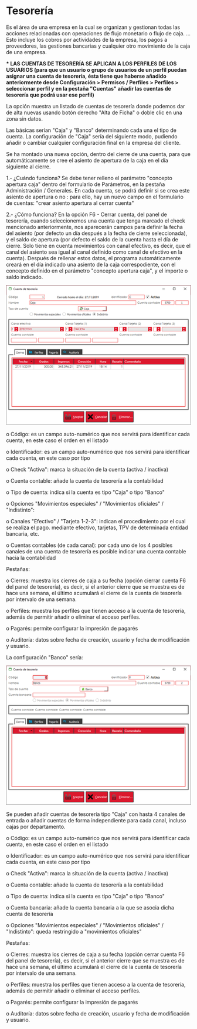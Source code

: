 # Tesorería

Es el área de una empresa en la cual se organizan y gestionan todas las acciones relacionadas con operaciones de flujo monetario o flujo de caja. ... Esto incluye los cobros por actividades de la empresa, los pagos a proveedores, las gestiones bancarias y cualquier otro movimiento de la caja de una empresa.

**\* LAS CUENTAS DE TESORERÍA SE APLICAN A LOS PERFILES DE LOS USUARIOS (para que un usuario o grupo de usuarios de un perfil puedan asignar una cuenta de tesorería, ésta tiene que haberse añadido anteriormente desde Configuración > Permisos / Perfiles > Perfiles > seleccionar perfil y en la pestaña "Cuentas" añadir las cuentas de tesorería que podrá usar ese perfil)**

La opción muestra un listado de cuentas de tesorería donde podemos dar de alta nuevas usando botón derecho "Alta de Ficha" o doble clic en una zona sin datos.

Las básicas serían "Caja" y "Banco" determinando cada una el tipo de cuenta. La configuración de "Caja" sería del siguiente modo, pudiendo añadir o cambiar cualquier configuración final en la empresa del cliente.

Se ha montado una nueva opción, dentro del cierre de una cuenta, para que automáticamente se cree el asiento de apertura de la caja en el día siguiente al cierre.

1.- ¿Cuándo funciona? Se debe tener relleno el parámetro "concepto apertura caja" dentro del formulario de Parámetros, en la pestaña Administración / Generales. En cada cuenta, se podrá definir si se crea este asiento de apertura o no : para ello, hay un nuevo campo en el formulario de cuentas: "crear asiento apertura al cerrar cuenta"

2.- ¿Cómo funciona? En la opción F6 - Cerrar cuenta, del panel de tesorería, cuando seleccionemos una cuenta que tenga marcado el check mencionado anteriormente, nos aparecerán campos para definir la fecha del asiento (por defecto un día después a la fecha de cierre seleccionada), y el saldo de apertura (por defecto el saldo de la cuenta hasta el día de cierre. Solo tiene en cuenta movimientos con canal efectivo, es decir, que el canal del asiento sea igual al canal definido como canal de efectivo en la cuenta). Después de rellenar estos datos, el programa automáticamente creará en el día indicado una asiento de la caja correspodiente, con el concepto definido en el parámetro "concepto apertura caja", y el importe o saldo indicado.

&#x20;

![](<../../../.gitbook/assets/imagen (108) (2).png>)

o Código: es un campo auto-numérico que nos servirá para identificar cada cuenta, en este caso el orden en el listado

o Identificador: es un campo auto-numérico que nos servirá para identificar cada cuenta, en este caso por tipo

o Check "Activa": marca la situación de la cuenta (activa / inactiva)

o Cuenta contable: añade la cuenta de tesorería a la contabilidad

o Tipo de cuenta: indica si la cuenta es tipo "Caja" o tipo "Banco"

o Opciones "Movimientos especiales" / "Movimientos oficiales" / "Indistinto":

o Canales "Efectivo" / "Tarjeta 1-2-3": indican el procedimiento por el cual se realiza el pago. mediante efectivo, tarjetas, TPV de determinada entidad bancaria, etc.

o Cuentas contables (de cada canal): por cada uno de los 4 posibles canales de una cuenta de tesorería es posible indicar una cuenta contable hacia la contabilidad

Pestañas:

o Cierres: muestra los cierres de caja a su fecha (opción cierrar cuenta F6 del panel de tesorería), es decir, si el anterior cierre que se muestra es de hace una semana, el último acumulará el cierre de la cuenta de tesorería por intervalo de una semana.

o Perfiles: muestra los perfiles que tienen acceso a la cuenta de tesorería, además de permitir añadir o eliminar el acceso perfiles.

o Pagarés: permite configurar la impresión de pagarés

o Auditoría: datos sobre fecha de creación, usuario y fecha de modificación y usuario.

La configuración "Banco" sería:

&#x20;&#x20;

![](<../../../.gitbook/assets/imagen (116) (2).png>)

Se pueden añadir cuentas de tesorería tipo "Caja" con hasta 4 canales de entrada o añadir cuentas de forma independiente para cada canal, incluso cajas por departamento.

o Código: es un campo auto-numérico que nos servirá para identificar cada cuenta, en este caso el orden en el listado

o Identificador: es un campo auto-numérico que nos servirá para identificar cada cuenta, en este caso por tipo

o Check "Activa": marca la situación de la cuenta (activa / inactiva)

o Cuenta contable: añade la cuenta de tesorería a la contabilidad

o Tipo de cuenta: indica si la cuenta es tipo "Caja" o tipo "Banco"

o Cuenta bancaria: añade la cuenta bancaria a la que se asocia dicha cuenta de tesorería

o Opciones "Movimientos especiales" / "Movimientos oficiales" / "Indistinto": queda restringido a "movimientos oficiales"

Pestañas:

o Cierres: muestra los cierres de caja a su fecha (opción cerrar cuenta F6 del panel de tesorería), es decir, si el anterior cierre que se muestra es de hace una semana, el último acumulará el cierre de la cuenta de tesorería por intervalo de una semana.

o Perfiles: muestra los perfiles que tienen acceso a la cuenta de tesorería, además de permitir añadir o eliminar el acceso perfiles.

o Pagarés: permite configurar la impresión de pagarés

o Auditoría: datos sobre fecha de creación, usuario y fecha de modificación y usuario.
